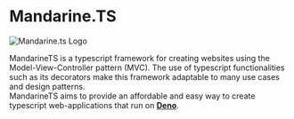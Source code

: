 # Mandarine.TS
![Mandarine.ts Logo](https://user-images.githubusercontent.com/60560109/81625975-6c6c4a80-93c8-11ea-8cd3-c5718fd56d52.png)

MandarineTS is a typescript framework for creating websites using the Model-View-Controller pattern (MVC). The use of typescript functionalities such as its decorators make this framework adaptable to many use cases and design patterns.  
MandarineTS aims to provide an affordable and easy way to create typescript web-applications that run on **[Deno](https://deno.land/)**.
